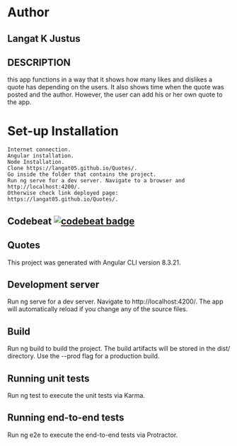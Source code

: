 
# Author

## Langat K Justus
## DESCRIPTION

this app functions in a way that it shows how many likes and dislikes a quote has depending on the users. It also shows time when the quote was posted and the author. However, the user can add his or her own quote to the app.

# Set-up Installation

    Internet connection.
    Angular installation.
    Node Installation.
    Clone https://langat05.github.io/Quotes/.
    Go inside the folder that contains the project.
    Run ng serve for a dev server. Navigate to a browser and http://localhost:4200/.
    Otherwise check link deployed page: https://langat05.github.io/Quotes/.

## Codebeat [![codebeat badge](https://codebeat.co/badges/01eb1286-68b3-4711-813b-9a303e5d551f)](https://codebeat.co/projects/github-com-langat05-quotes-langat)
## Quotes

This project was generated with Angular CLI version 8.3.21.
## Development server

Run ng serve for a dev server. Navigate to http://localhost:4200/. The app will automatically reload if you change any of the source files.

## Build
Run ng build to build the project. The build artifacts will be stored in the dist/ directory. Use the --prod flag for a production build.
## Running unit tests

Run ng test to execute the unit tests via Karma.
## Running end-to-end tests

Run ng e2e to execute the end-to-end tests via Protractor.

